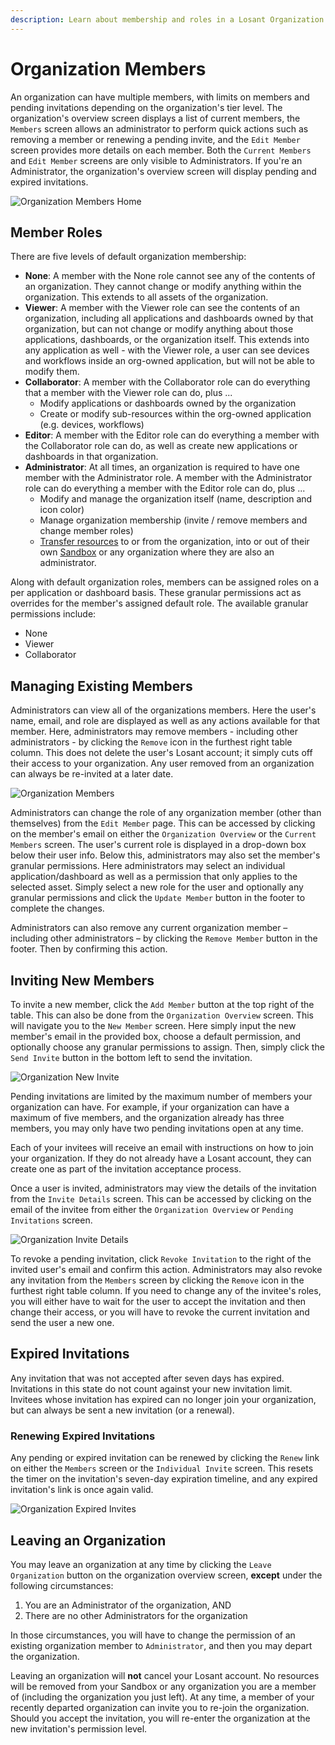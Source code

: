 ```yaml
---
description: Learn about membership and roles in a Losant Organization.
---
```


# Organization Members

An organization can have multiple members, with limits on members and pending invitations depending on the organization's tier level. The organization's overview screen displays a list of current members, the `Members` screen allows an administrator to perform quick actions such as removing a member or renewing a pending invite, and the `Edit Member` screen provides more details on each member. Both the `Current Members` and `Edit Member` screens are only visible to Administrators. If you're an Administrator, the organization's overview screen will display pending and expired invitations.

![Organization Members Home](/images/organizations/organization-members-home.png "Organization Members Home")

## Member Roles

There are five levels of default organization membership:

* **None**: A member with the None role cannot see any of the contents of an organization. They cannot change or modify anything within the organization. This extends to all assets of the organization.
* **Viewer**: A member with the Viewer role can see the contents of an organization, including all applications and dashboards owned by that organization, but can not change or modify anything about those applications, dashboards, or the organization itself. This extends into any application as well - with the Viewer role, a user can see devices and workflows inside an org-owned application, but will not be able to modify them.
* **Collaborator**: A member with the Collaborator role can do everything that a member with the Viewer role can do, plus ...
    * Modify applications or dashboards owned by the organization
    * Create or modify sub-resources within the org-owned application (e.g. devices, workflows)
* **Editor**: A member with the Editor role can do everything a member with the Collaborator role can do, as well as create new applications or dashboards in that organization.
* **Administrator**: At all times, an organization is required to have one member with the Administrator role. A member with the Administrator role can do everything a member with the Editor role can do, plus ...
    * Modify and manage the organization itself (name, description and icon color)
    * Manage organization membership (invite / remove members and change member roles)
    * [Transfer resources](/organizations/transferring-resources/) to or from the organization, into or out of their own [Sandbox](/user-accounts/sandbox/) or any organization where they are also an administrator.

Along with default organization roles, members can be assigned roles on a per application or dashboard basis. These granular permissions act as overrides for the member's assigned default role. The available granular permissions include:

* None
* Viewer
* Collaborator

## Managing Existing Members

Administrators can view all of the organizations members. Here the user's name, email, and role are displayed as well as any actions available for that member. Here, administrators may remove members - including other administrators - by clicking the `Remove` icon in the furthest right table column. This does not delete the user's Losant account; it simply cuts off their access to your organization. Any user removed from an organization can always be re-invited at a later date.

![Organization Members](/images/organizations/organization-members.png "Organization Members")

Administrators can change the role of any organization member (other than themselves) from the `Edit Member` page. This can be accessed by clicking on the member's email on either the `Organization Overview` or the `Current Members` screen. The user's current role is displayed in a drop-down box below their user info. Below this, administrators may also set the member's granular permissions. Here administrators may select an individual application/dashboard as well as a permission that only applies to the selected asset. Simply select a new role for the user and optionally any granular permissions and click the `Update Member` button in the footer to complete the changes.

Administrators can also remove any current organization member – including other administrators – by clicking the `Remove Member` button in the footer. Then by confirming this action.

## Inviting New Members

To invite a new member, click the `Add Member` button at the top right of the table. This can also be done from the `Organization Overview` screen. This will navigate you to the `New Member` screen. Here simply input the new member's email in the provided box, choose a default permission, and optionally choose any granular permissions to assign. Then, simply click the `Send Invite` button in the bottom left to send the invitation.

![Organization New Invite](/images/organizations/organization-new-invite.png "Organization New Invite")

Pending invitations are limited by the maximum number of members your organization can have. For example, if your organization can have a maximum of five members, and the organization already has three members, you may only have two pending invitations open at any time.

Each of your invitees will receive an email with instructions on how to join your organization. If they do not already have a Losant account, they can create one as part of the invitation acceptance process.

Once a user is invited, administrators may view the details of the invitation from the `Invite Details` screen. This can be accessed by clicking on the email of the invitee from either the `Organization Overview` or `Pending Invitations` screen.

![Organization Invite Details](/images/organizations/organization-invite-details.png "Organization Invite Details")

To revoke a pending invitation, click `Revoke Invitation` to the right of the invited user's email and confirm this action. Administrators may also revoke any invitation from the `Members` screen by clicking the `Remove` icon in the furthest right table column. If you need to change any of the invitee's roles, you will either have to wait for the user to accept the invitation and then change their access, or you will have to revoke the current invitation and send the user a new one.

## Expired Invitations

Any invitation that was not accepted after seven days has expired. Invitations in this state do not count against your new invitation limit. Invitees whose invitation has expired can no longer join your organization, but can always be sent a new invitation (or a renewal).

### Renewing Expired Invitations

Any pending or expired invitation can be renewed by clicking the `Renew` link on either the `Members` screen or the `Individual Invite` screen. This resets the timer on the invitation's seven-day expiration timeline, and any expired invitation's link is once again valid.

![Organization Expired Invites](/images/organizations/organization-expired-invite.png "Organization Expired Invites")

## Leaving an Organization

You may leave an organization at any time by clicking the `Leave Organization` button on the organization overview screen, **except** under the following circumstances:

1. You are an Administrator of the organization, AND
1. There are no other Administrators for the organization

In those circumstances, you will have to change the permission of an existing organization member to `Administrator`, and then you may depart the organization.

Leaving an organization will **not** cancel your Losant account. No resources will be removed from your Sandbox or any organization you are a member of (including the organization you just left). At any time, a member of your recently departed organization can invite you to re-join the organization. Should you accept the invitation, you will re-enter the organization at the new invitation's permission level.
